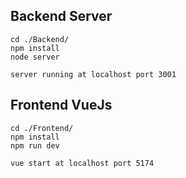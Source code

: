 ## Backend Server

```
cd ./Backend/
npm install
node server

server running at localhost port 3001
```

## Frontend VueJs

```
cd ./Frontend/
npm install
npm run dev

vue start at localhost port 5174
```
